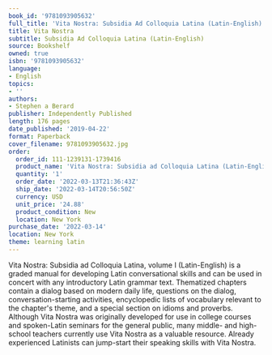 ```yaml
---
book_id: '9781093905632'
full_title: 'Vita Nostra: Subsidia Ad Colloquia Latina (Latin-English)'
title: Vita Nostra
subtitle: Subsidia Ad Colloquia Latina (Latin-English)
source: Bookshelf
owned: true
isbn: '9781093905632'
language:
- English
topics:
- ''
authors:
- Stephen a Berard
publisher: Independently Published
length: 176 pages
date_published: '2019-04-22'
format: Paperback
cover_filename: 9781093905632.jpg
order:
  order_id: 111-1239131-1739416
  product_name: 'Vita Nostra: Subsidia ad Colloquia Latina (Latin-English)'
  quantity: '1'
  order_date: '2022-03-13T21:36:43Z'
  ship_date: '2022-03-14T20:56:50Z'
  currency: USD
  unit_price: '24.88'
  product_condition: New
  location: New York
purchase_date: '2022-03-14'
location: New York
theme: learning latin
---
```

Vita Nostra: Subsidia ad Colloquia Latina, volume I (Latin-English) is a graded manual for developing Latin conversational skills and can be used in concert with any introductory Latin grammar text. Thematized chapters contain a dialog based on modern daily life, questions on the dialog, conversation-starting activities, encyclopedic lists of vocabulary relevant to the chapter's theme, and a special section on idioms and proverbs. Although Vita Nostra was originally developed for use in college courses and spoken-Latin seminars for the general public, many middle- and high-school teachers currently use Vita Nostra as a valuable resource. Already experienced Latinists can jump-start their speaking skills with Vita Nostra.

